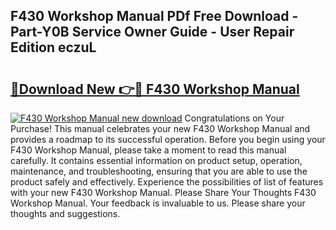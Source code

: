 ## F430 Workshop Manual PDf Free Download - Part-Y0B Service Owner Guide - User Repair Edition eczuL

# <h2><a href="http://cf10236.oget.top/?id=F430+Workshop+Manual">🔗Download New 👉🔴 F430 Workshop Manual</a></h2>

[![F430 Workshop Manual new download](https://i.imgur.com/5g1atiW.png)](http://cf10236.oget.top/?id=F430+Workshop+Manual)
Congratulations on Your Purchase! This manual celebrates your new F430 Workshop Manual and provides a roadmap to its successful operation. Before you begin using your F430 Workshop Manual, please take a moment to read this manual carefully. It contains essential information on product setup, operation, maintenance, and troubleshooting, ensuring that you are able to use the product safely and effectively. Experience the possibilities of list of features with your new F430 Workshop Manual. Please Share Your Thoughts F430 Workshop Manual. Your feedback is invaluable to us. Please share your thoughts and suggestions.
